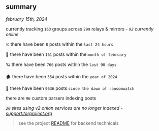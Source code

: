 
## summary
_february 15th, 2024_

currently tracking `163` groups across `299` relays & mirrors - _`92` currently online_

⏲ there have been `8` posts within the `last 24 hours`

🦈 there have been `161` posts within the `month of february`

🪐 there have been `766` posts within the `last 90 days`

🏚 there have been `354` posts within the `year of 2024`

🦕 there have been `9636` posts `since the dawn of ransomwatch`

there are `96` custom parsers indexing posts

_`20` sites using v2 onion services are no longer indexed - [support.torproject.org](https://support.torproject.org/onionservices/v2-deprecation/)_

> see the project [README](https://github.com/joshhighet/ransomwatch#ransomwatch--) for backend technicals
